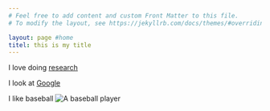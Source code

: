 ```yaml
---
# Feel free to add content and custom Front Matter to this file.
# To modify the layout, see https://jekyllrb.com/docs/themes/#overriding-theme-defaults

layout: page #home
titel: this is my title
---
```

I love doing [research](/research/)

I look at [Google](https://google.com)

I like baseball
![A baseball player](/files/RMNP-Map.png)


